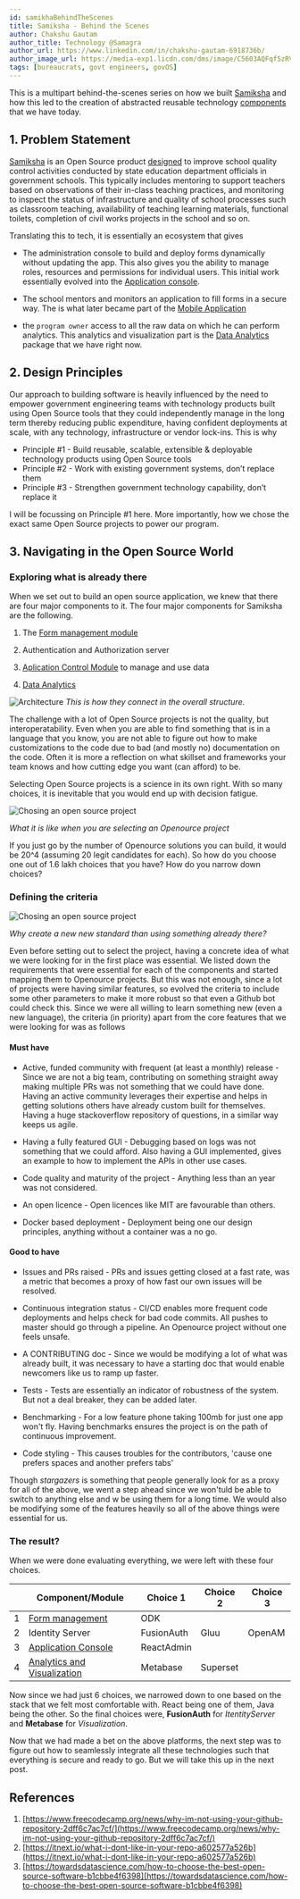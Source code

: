 ```yaml
---
id: samikhaBehindTheScenes
title: Samiksha - Behind the Scenes
author: Chakshu Gautam
author_title: Technology @Samagra
author_url: https://www.linkedin.com/in/chakshu-gautam-6918736b/
author_image_url: https://media-exp1.licdn.com/dms/image/C5603AQFqf5zRVhvlnA/profile-displayphoto-shrink_400_400/0?e=1596067200&v=beta&t=ODIqK7DKs-TXS6PIhiyNSAEJKe2XBHxEQZKnsWXPC1E
tags: [bureaucrats, govt engineers, govOS]
---
```


This is a multipart behind-the-scenes series on how we built [Samiksha](https://tech.samagragovernance.in/index.php/home/ed-samiksha/) and how this led to the creation of abstracted reusable technology [components](https://samagra-development.github.io/docs/docs/ComponentsOverview) that we have today.

<!--truncate-->

## 1. Problem Statement

[Samiksha](https://tech.samagragovernance.in/index.php/home/ed-samiksha/) is an Open Source product [designed](https://samagra-development.github.io/docs/blog/evolutionsamiksha) to improve school quality control activities conducted by state education department officials in government schools. This typically includes mentoring to support teachers based on observations of their in-class teaching practices, and monitoring to inspect the status of infrastructure and quality of school processes such as classroom teaching, availability of teaching learning materials, functional toilets, completion of civil works projects in the school and so on.

Translating this to tech, it is essentially an ecosystem that gives

- The administration console to build and deploy forms dynamically without updating the app. This also gives you the ability to manage roles, resources and permissions for individual users. This initial work essentially evolved into the [Application console](https://samagra-development.github.io/docs/docs/COAppControl).

- The school mentors and monitors an application to fill forms in a secure way. The is what later became part of the [Mobile Application](https://samagra-development.github.io/docs/docs/COMobileApplication)

- the `program owner` access to all the raw data on which he can perform analytics. This analytics and visualization part is the [Data Analytics](https://samagra-development.github.io/docs/docs/CODataAnalytics) package that we have right now.

## 2. Design Principles

Our approach to building software is heavily influenced by the need to empower government engineering teams with technology products built using Open Source tools that they could independently manage in the long term thereby reducing public expenditure, having confident deployments at scale, with any technology, infrastructure or vendor lock-ins. This is why

- Principle #1 - Build reusable, scalable, extensible & deployable technology products using Open Source tools
- Principle #2 - Work with existing government systems, don’t replace them
- Principle #3 - Strengthen government technology capability, don’t replace it

I will be focussing on Principle #1 here. More importantly, how we chose the exact same Open Source projects to power our program.

## 3. Navigating in the Open Source World

### Exploring what is already there

When we set out to build an open source application, we knew that there are four major components to it. The four major components for Samiksha are the following.

1. The [Form management module](https://samagra-development.github.io/docs/docs/FormManagementModule)

2. Authentication and Authorization server

3. [Aplication Control Module](https://samagra-development.github.io/docs/docs/COAppControl) to manage and use data

4. [Data Analytics](https://samagra-development.github.io/docs/docs/CODataAnalytics)

![Architecture](https://samagra-development.github.io/docs/img/SamikshaArchitecture.png) _This is how they connect in the overall structure._

The challenge with a lot of Open Source projects is not the quality, but interoperatability. Even when you are able to find something that is in a language that you know, you are not able to figure out how to make customizations to the code due to bad (and mostly no) documentation on the code. Often it is more a reflection on what skillset and frameworks your team knows and how cutting edge you want (can afford) to be.

Selecting Open Source projects is a science in its own right. With so many choices, it is inevitable that you would end up with decision fatigue.

![Chosing an open source project](https://blog.vantagecircle.com/content/images/size/w860/2019/07/decision-fatigue.png)

_What it is like when you are selecting an Openource project_

If you just go by the number of Openource solutions you can build, it would be 20^4 (assuming 20 legit candidates for each). So how do you choose one out of 1.6 lakh choices that you have? How do you narrow down choices?

### Defining the criteria

![Chosing an open source project](https://miro.medium.com/max/1000/1*9nMBMt-OugnruBr_M-WuEQ.png)

_Why create a new new standard than using something already there?_

Even before setting out to select the project, having a concrete idea of what we were looking for in the first place was essential. We listed down the requirements that were essential for each of the components and started mapping them to Openource projects. But this was not enough, since a lot of projects were having similar features, so evolved the criteria to include some other parameters to make it more robust so that even a Github bot could check this. Since we were all willing to learn something new (even a new language), the criteria (in priority) apart from the core features that we were looking for was as follows

#### Must have

- Active, funded community with frequent (at least a monthly) release - Since we are not a big team, contributing on something straight away making multiple PRs was not something that we could have done. Having an active community leverages their expertise and helps in getting solutions others have already custom built for themselves. Having a huge stackoverflow repository of questions, in a similar way keeps us agile.

- Having a fully featured GUI - Debugging based on logs was not something that we could afford. Also having a GUI implemented, gives an example to how to implement the APIs in other use cases.

- Code quality and maturity of the project - Anything less than an year was not considered.

- An open licence - Open licences like MIT are favourable than others.

- Docker based deployment - Deployment being one our design principles, anything without a container was a no go.

#### Good to have

- Issues and PRs raised - PRs and issues getting closed at a fast rate, was a metric that becomes a proxy of how fast our own issues will be resolved.

- Continuous integration status - CI/CD enables more frequent code deployments and helps check for bad code commits. All pushes to master should go through a pipeline. An Openource project without one feels unsafe.

- A CONTRIBUTING doc - Since we would be modifying a lot of what was already built, it was necessary to have a starting doc that would enable newcomers like us to ramp up faster.

- Tests - Tests are essentially an indicator of robustness of the system. But not a deal breaker, they can be added later.

- Benchmarking - For a low feature phone taking 100mb for just one app won't fly. Having benchmarks ensures the project is on the path of continuous improvement.

- Code styling - This causes troubles for the contributors, 'cause one prefers spaces and another prefers tabs'

Though _stargazers_ is something that people generally look for as a proxy for all of the above, we went a step ahead since we won'tuld be able to switch to anything else and w be using them for a long time. We would also be modifying some of the features heavily so all of the above things were essential for us.

### The result?

When we were done evaluating everything, we were left with these four choices.

|  | Component/Module | Choice 1 | Choice 2 | Choice 3 |
| --- | --- | --- | --- | --- |
| 1 | [Form management](https://samagra-development.github.io/docs/docs/FormManagementModule) | ODK |  |  |
| 2 | Identity Server | FusionAuth | Gluu | OpenAM |
| 3 | [Application Console](https://samagra-development.github.io/docs/docs/COAppControl) | ReactAdmin |  |  |
| 4 | [Analytics and Visualization](https://samagra-development.github.io/docs/docs/CODataAnalytics) | Metabase | Superset |  |

Now since we had just 6 choices, we narrowed down to one based on the stack that we felt most comfortable with. React being one of them, Java being the other. So the final choices were, **FusionAuth** for _ItentityServer_ and **Metabase** for _Visualization_.

Now that we had made a bet on the above platforms, the next step was to figure out how to seamlessly integrate all these technologies such that everything is secure and ready to go. But we will take this up in the next post.

## References

1. [https://www.freecodecamp.org/news/why-im-not-using-your-github-repository-2dff6c7ac7cf/](https://www.freecodecamp.org/news/why-im-not-using-your-github-repository-2dff6c7ac7cf/)
2. [https://itnext.io/what-i-dont-like-in-your-repo-a602577a526b](https://itnext.io/what-i-dont-like-in-your-repo-a602577a526b)
3. [https://towardsdatascience.com/how-to-choose-the-best-open-source-software-b1cbbe4f6398](https://towardsdatascience.com/how-to-choose-the-best-open-source-software-b1cbbe4f6398)
